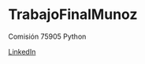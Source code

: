 # TrabajoFinalMunoz
Comisión 75905 Python


[LinkedIn](https://www.linkedin.com/in/rodrigo-mauro-mu%C3%B1oz-%E3%83%84-62a1a3151/)